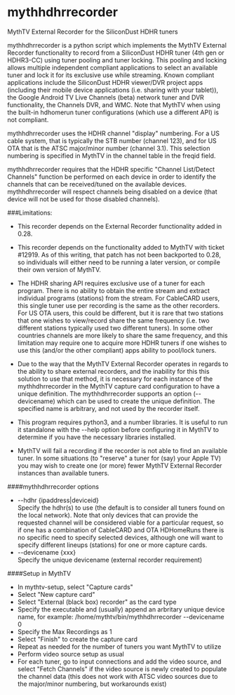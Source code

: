 # mythhdhrrecorder
MythTV External Recorder for the SiliconDust HDHR tuners

mythhdhrrecorder is a python script which implements
the MythTV External Recorder functionality to record
from a SiliconDust HDHR tuner (4th gen or HDHR3-CC)
using tuner pooling and tuner locking.  This pooling
and locking allows multiple independent compliant
applications to select an available tuner and lock
it for its exclusive use while streaming.  Known
compliant applications include the SiliconDust HDHR
viewer/DVR project apps (including their mobile
device applications (i.e. sharing with your tablet)),
the Google Android TV Live Channels (beta) network tuner
and DVR functionality, the Channels DVR, and WMC.  Note
that MythTV when using the built-in hdhomerun tuner
configurations (which use a different API) is not
compliant.

mythhdhrrecorder uses the HDHR channel "display"
numbering.  For a US cable system, that is typically
the STB number (channel 123), and for US OTA that
is the ATSC major/minor number (channel 3.1).  This
selection numbering is specified in MythTV in the
channel table in the freqid field.

mythhdhrrecorder requires that the HDHR specific
"Channel List/Detect Channels" function be performed
on each device in order to identify the channels
that can be received/tuned on the available devices.
mythhdhrrecorder will respect channels being
disabled on a device (that device will not be
used for those disabled channels).

###Limitations:

  * This recorder depends on the External Recorder
    functionality added in 0.28.

  * This recorder depends on the functionality
    added to MythTV with ticket #12919. As of
    this writing, that patch has not been backported
    to 0.28, so individuals will either need to be
    running a later version, or compile their own
    version of MythTV.

  * The HDHR sharing API requires exclusive use of
    a tuner for each program.  There is no ability
    to obtain the entire stream and extract
    individual programs (stations) from the stream.
    For CableCARD users, this single tuner use per
    recording is the same as the other recorders.
    For US OTA users, this could be different,
    but it is rare that two stations that one
    wishes to view/record share the same frequency
    (i.e. two different stations typically used
    two different tuners). In some other countries
    channels are more likely to share the same
    frequency, and this limitation may require
    one to acquire more HDHR tuners if one wishes
    to use this (and/or the other compliant) apps
    ability to pool/lock tuners.

  * Due to the way that the MythTV External Recorder
    operates in regards to the ability to share
    external recorders, and the inability for this
    this solution to use that method, it is necessary
    for each instance of the mythhdhrrecorder in the
    MythTV capture card configuration to have a
    unique definition.  The mythhdhrrecorder
    supports an option (--devicename) which can be
    used to create the unique definition.  The
    specified name is arbitrary, and not used
    by the recorder itself.

  * This program requires python3, and a number
    libraries.  It is useful to run it standalone
    with the --help option before configuring it
    in MythTV to determine if you have the
    necessary libraries installed.

  * MythTV will fail a recording if the recorder
    is not able to find an available tuner.  In
    some situations (to "reserve" a tuner for
    (say) your Apple TV) you may wish to create
    one (or more) fewer MythTV External Recorder
    instances than available tuners.

####mythhdhrrecorder options
  * --hdhr {ipaddress|deviceid}
    <br>
    Specify the hdhr(s) to use (the default is to
    consider all tuners found on the local network).
    Note that only devices that can provide the
    requested channel will be considered viable for
    a particular request, so if one has a combination
    of CableCARD and OTA HDHomeRuns there is no
    specific need to specify selected devices,
    although one will want to specify different
    lineups (stations) for one or more capture cards.
  * --devicename {xxx}
    <br>
    Specify the unique devicename (external recorder requirement)

####Setup in MythTV

  * In mythtv-setup, select "Capture cards"
  * Select "New capture card"
  * Select "External (black box) recorder" as the card type
  * Specify the executable and (usually) append an arbritary unique device
    name, for example: /home/mythtv/bin/mythhdhrrecorder --devicename 0
  * Specify the Max Recordings as 1
  * Select "Finish" to create the capture card
  * Repeat as needed for the number of tuners you want MythTV to utilize
  * Perform video source setup as usual
  * For each tuner, go to input connections and add the video source,
    and select "Fetch Channels" if the video source is newly created
    to populate the channel data (this does not work with ATSC video
    sources due to the major/minor numbering, but workarounds exist)

